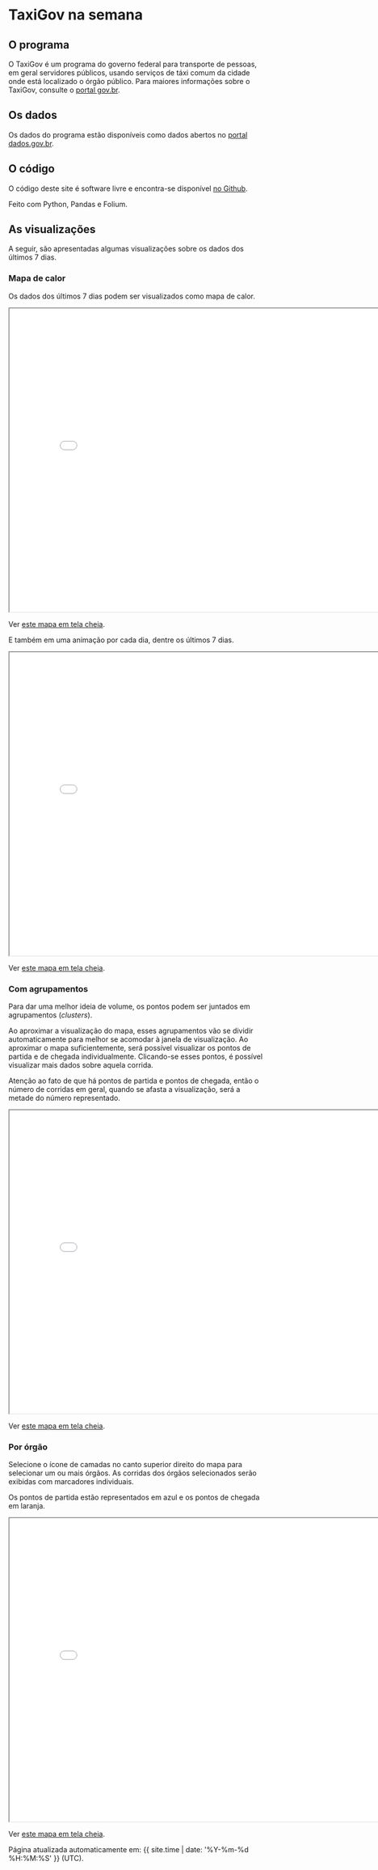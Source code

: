 # TaxiGov na semana

## O programa

O TaxiGov é um programa do governo federal para transporte de pessoas,
em geral servidores públicos, usando serviços de táxi comum da cidade
onde está localizado o órgão público. Para maiores informações sobre o
TaxiGov, consulte o
[portal gov.br](https://www.gov.br/economia/pt-br/assuntos/gestao/central-de-compras/taxigov).

## Os dados

Os dados do programa estão disponíveis como dados abertos no
[portal dados.gov.br](https://dados.gov.br/dataset/corridas-do-taxigov).

## O código

O código deste site é software livre e encontra-se disponível
[no Github](https://github.com/economiagovbr/taxigovviz).

Feito com Python, Pandas e Folium.

## As visualizações

A seguir, são apresentadas algumas visualizações sobre os dados dos
últimos 7 dias.

### Mapa de calor

Os dados dos últimos 7 dias podem ser visualizados como mapa de calor.

<iframe
    src="maps/heatmap.html"
    title="mapa de calor"
    width="800"
    height="600">
</iframe>

Ver [este mapa em tela cheia](maps/heatmap.html).

E também em uma animação por cada dia, dentre os últimos 7 dias.

<iframe
    src="maps/heatmap-time.html"
    title="mapa de calor por tempo"
    width="800"
    height="600">
</iframe>

Ver [este mapa em tela cheia](maps/heatmap-time.html).

### Com agrupamentos

Para dar uma melhor ideia de volume, os pontos podem ser juntados em
agrupamentos (*clusters*).

Ao aproximar a visualização do mapa, esses agrupamentos vão se dividir
automaticamente para melhor se acomodar à janela de visualização. Ao
aproximar o mapa suficientemente, será possível visualizar os pontos de
partida e de chegada individualmente. Clicando-se esses pontos, é
possível visualizar mais dados sobre aquela corrida.

Atenção ao fato de que há pontos de partida e pontos de chegada, então o
número de corridas em geral, quando se afasta a visualização, será a
metade do número representado.

<iframe
    src="maps/clusters.html"
    title="mapa de agrupamentos"
    width="800"
    height="600">
</iframe>

Ver [este mapa em tela cheia](maps/clusters.html).

### Por órgão

Selecione o ícone de camadas no canto superior direito do mapa para
selecionar um ou mais órgãos. As corridas dos órgãos selecionados
serão exibidas com marcadores individuais.

Os pontos de partida estão representados em azul e os pontos de chegada
em laranja.

<iframe
    src="maps/orgaos.html"
    title="mapa por órgão"
    width="800"
    height="600">
</iframe>

Ver [este mapa em tela cheia](maps/orgaos.html).

Página atualizada automaticamente em:
{{ site.time | date: '%Y-%m-%d %H:%M:%S' }} (UTC).
